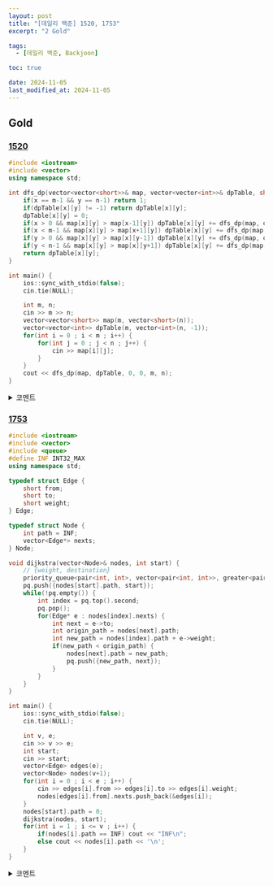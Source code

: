 ```yaml
---
layout: post
title: "[데일리 백준] 1520, 1753"
excerpt: "2 Gold"

tags:
  - [데일리 백준, Backjoon]

toc: true

date: 2024-11-05
last_modified_at: 2024-11-05
---
```

## Gold
### [1520][def]

```c++
#include <iostream>
#include <vector>
using namespace std;

int dfs_dp(vector<vector<short>>& map, vector<vector<int>>& dpTable, short x, short y, int m, int n) {
    if(x == m-1 && y == n-1) return 1;
    if(dpTable[x][y] != -1) return dpTable[x][y];
    dpTable[x][y] = 0;
    if(x > 0 && map[x][y] > map[x-1][y]) dpTable[x][y] += dfs_dp(map, dpTable, x-1, y, m, n);
    if(x < m-1 && map[x][y] > map[x+1][y]) dpTable[x][y] += dfs_dp(map, dpTable, x+1, y, m, n);
    if(y > 0 && map[x][y] > map[x][y-1]) dpTable[x][y] += dfs_dp(map, dpTable, x, y-1, m, n);
    if(y < n-1 && map[x][y] > map[x][y+1]) dpTable[x][y] += dfs_dp(map, dpTable, x, y+1, m, n);
    return dpTable[x][y];
}

int main() {
    ios::sync_with_stdio(false);
    cin.tie(NULL);

    int m, n;
    cin >> m >> n;
    vector<vector<short>> map(m, vector<short>(n));
    vector<vector<int>> dpTable(m, vector<int>(n, -1));
    for(int i = 0 ; i < m ; i++) {
        for(int j = 0 ; j < n ; j++) {
            cin >> map[i][j];
        }
    }
    cout << dfs_dp(map, dpTable, 0, 0, m, n);
}
```

<details>
<summary>코멘트</summary>
<div markdown="1">

- DFS + DP

- 중복되는 DFS 탐색을 줄여주는 Dynamic Programming  

</div>
</details>

### [1753][def2]

```c++
#include <iostream>
#include <vector>
#include <queue>
#define INF INT32_MAX
using namespace std;

typedef struct Edge {
    short from;
    short to;
    short weight;
} Edge;

typedef struct Node {
    int path = INF;
    vector<Edge*> nexts;
} Node;

void dijkstra(vector<Node>& nodes, int start) {
    // {weight, destination}
    priority_queue<pair<int, int>, vector<pair<int, int>>, greater<pair<int, int>>> pq;
    pq.push({nodes[start].path, start});
    while(!pq.empty()) {
        int index = pq.top().second;
        pq.pop();
        for(Edge* e : nodes[index].nexts) {
            int next = e->to;
            int origin_path = nodes[next].path;
            int new_path = nodes[index].path + e->weight;
            if(new_path < origin_path) {
                nodes[next].path = new_path;
                pq.push({new_path, next});
            }
        }
    }
}

int main() {
    ios::sync_with_stdio(false);
    cin.tie(NULL);

    int v, e;
    cin >> v >> e;
    int start;
    cin >> start;
    vector<Edge> edges(e);
    vector<Node> nodes(v+1);
    for(int i = 0 ; i < e ; i++) {
        cin >> edges[i].from >> edges[i].to >> edges[i].weight;
        nodes[edges[i].from].nexts.push_back(&edges[i]);
    }
    nodes[start].path = 0;
    dijkstra(nodes, start);
    for(int i = 1 ; i <= v ; i++) {
        if(nodes[i].path == INF) cout << "INF\n";
        else cout << nodes[i].path << '\n';
    }
}
```

<details>
<summary>코멘트</summary>
<div markdown="1">

- Dijkstra Algorithm

- 배운 점
  - priority_queue의 기준은 최댓값 우선임을 기억하자.  
  - visited는 꼭 필요하지는 않다.  
  - 큐에 집어 넣는 것은 값이 갱신되었을 때만 해당된다.  

</div>
</details>

[def]: https://www.acmicpc.net/problem/1520
[def2]: https://www.acmicpc.net/problem/1753